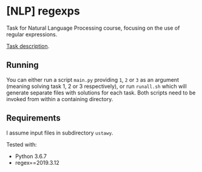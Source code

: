# [NLP] regexps

Task for Natural Language Processing course, focusing on the use of regular expressions.

[Task description](./1-regexp.md).

## Running
You can either run a script `main.py` providing `1`, `2` or `3` as an argument (meaning solving task 1, 2 or 3 respectively),
or run `runall.sh` which will generate separate files with solutions for each task.
Both scripts need to be invoked from within a containing directory.

## Requirements
I assume input files in subdirectory `ustawy`.

Tested with:
* Python 3.6.7
* regex==2019.3.12